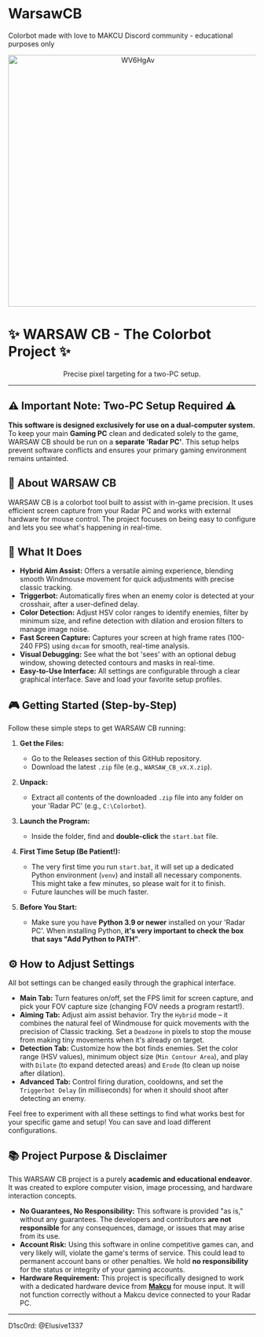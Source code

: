 # WarsawCB
Colorbot made with love to MAKCU Discord community - educational purposes only

<p align="center">
  <img width="512" height="512" alt="WV6HgAv" src="https://github.com/user-attachments/assets/c11fb7f9-976f-494e-8feb-f4bdf72a679a" />
</p>

# ✨ WARSAW CB - The Colorbot Project ✨

<p align="center">Precise pixel targeting for a two-PC setup.</p>

---

## ⚠️ Important Note: Two-PC Setup Required ⚠️

**This software is designed exclusively for use on a dual-computer system.**
To keep your main **Gaming PC** clean and dedicated solely to the game, WARSAW CB should be run on a **separate 'Radar PC'**. This setup helps prevent software conflicts and ensures your primary gaming environment remains untainted.

## 🚀 About WARSAW CB

WARSAW CB is a colorbot tool built to assist with in-game precision. It uses efficient screen capture from your Radar PC and works with external hardware for mouse control. The project focuses on being easy to configure and lets you see what's happening in real-time.

## 🌟 What It Does

*   **Hybrid Aim Assist:** Offers a versatile aiming experience, blending smooth Windmouse movement for quick adjustments with precise classic tracking.
*   **Triggerbot:** Automatically fires when an enemy color is detected at your crosshair, after a user-defined delay.
*   **Color Detection:** Adjust HSV color ranges to identify enemies, filter by minimum size, and refine detection with dilation and erosion filters to manage image noise.
*   **Fast Screen Capture:** Captures your screen at high frame rates (100-240 FPS) using `dxcam` for smooth, real-time analysis.
*   **Visual Debugging:** See what the bot 'sees' with an optional debug window, showing detected contours and masks in real-time.
*   **Easy-to-Use Interface:** All settings are configurable through a clear graphical interface. Save and load your favorite setup profiles.

## 🎮 Getting Started (Step-by-Step)

Follow these simple steps to get WARSAW CB running:

1.  **Get the Files:**
    *   Go to the Releases section of this GitHub repository.
    *   Download the latest `.zip` file (e.g., `WARSAW_CB_vX.X.zip`).

2.  **Unpack:**
    *   Extract all contents of the downloaded `.zip` file into any folder on your 'Radar PC' (e.g., `C:\Colorbot`).

3.  **Launch the Program:**
    *   Inside the folder, find and **double-click** the `start.bat` file.

4.  **First Time Setup (Be Patient!):**
    *   The very first time you run `start.bat`, it will set up a dedicated Python environment (`venv`) and install all necessary components. This might take a few minutes, so please wait for it to finish.
    *   Future launches will be much faster.

5.  **Before You Start:**
    *   Make sure you have **Python 3.9 or newer** installed on your 'Radar PC'. When installing Python, **it's very important to check the box that says "Add Python to PATH"**.

## ⚙️ How to Adjust Settings

All bot settings can be changed easily through the graphical interface.

*   **Main Tab:** Turn features on/off, set the FPS limit for screen capture, and pick your FOV capture size (changing FOV needs a program restart!).
*   **Aiming Tab:** Adjust aim assist behavior. Try the `Hybrid` mode – it combines the natural feel of Windmouse for quick movements with the precision of Classic tracking. Set a `Deadzone` in pixels to stop the mouse from making tiny movements when it's already on target.
*   **Detection Tab:** Customize how the bot finds enemies. Set the color range (HSV values), minimum object size (`Min Contour Area`), and play with `Dilate` (to expand detected areas) and `Erode` (to clean up noise after dilation).
*   **Advanced Tab:** Control firing duration, cooldowns, and set the `Triggerbot Delay` (in milliseconds) for when it should shoot after detecting an enemy.

Feel free to experiment with all these settings to find what works best for your specific game and setup! You can save and load different configurations.

## 📚 Project Purpose & Disclaimer

This WARSAW CB project is a purely **academic and educational endeavor**. It was created to explore computer vision, image processing, and hardware interaction concepts.

*   **No Guarantees, No Responsibility:** This software is provided "as is," without any guarantees. The developers and contributors **are not responsible** for any consequences, damage, or issues that may arise from its use.
*   **Account Risk:** Using this software in online competitive games can, and very likely will, violate the game's terms of service. This could lead to permanent account bans or other penalties. We hold **no responsibility** for the status or integrity of your gaming accounts.
*   **Hardware Requirement:** This project is specifically designed to work with a dedicated hardware device from **[Makcu](https://www.makcu.com/)** for mouse input. It will not function correctly without a Makcu device connected to your Radar PC.

---
D1sc0rd: @Elusive1337
